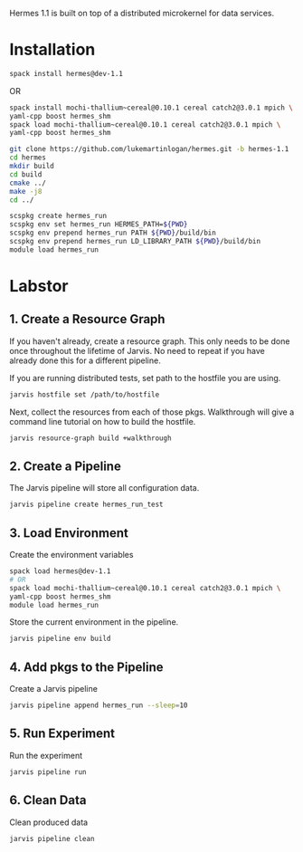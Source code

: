 Hermes 1.1 is built on top of a distributed microkernel for data services.

# Installation

```bash
spack install hermes@dev-1.1
```

OR

```bash 
spack install mochi-thallium~cereal@0.10.1 cereal catch2@3.0.1 mpich \
yaml-cpp boost hermes_shm
spack load mochi-thallium~cereal@0.10.1 cereal catch2@3.0.1 mpich \
yaml-cpp boost hermes_shm

git clone https://github.com/lukemartinlogan/hermes.git -b hermes-1.1
cd hermes
mkdir build
cd build
cmake ../
make -j8
cd ../

scspkg create hermes_run
scspkg env set hermes_run HERMES_PATH=${PWD}
scspkg env prepend hermes_run PATH ${PWD}/build/bin
scspkg env prepend hermes_run LD_LIBRARY_PATH ${PWD}/build/bin
module load hermes_run
```

# Labstor

## 1. Create a Resource Graph

If you haven't already, create a resource graph. This only needs to be done
once throughout the lifetime of Jarvis. No need to repeat if you have already
done this for a different pipeline.

If you are running distributed tests, set path to the hostfile you are  using.
```bash
jarvis hostfile set /path/to/hostfile
```

Next, collect the resources from each of those pkgs. Walkthrough will give
a command line tutorial on how to build the hostfile.
```bash
jarvis resource-graph build +walkthrough
```

## 2. Create a Pipeline

The Jarvis pipeline will store all configuration data.
```bash
jarvis pipeline create hermes_run_test
```

## 3. Load Environment

Create the environment variables
```bash
spack load hermes@dev-1.1
# OR 
spack load mochi-thallium~cereal@0.10.1 cereal catch2@3.0.1 mpich \
yaml-cpp boost hermes_shm
module load hermes_run
```````````

Store the current environment in the pipeline.
```bash
jarvis pipeline env build
```

## 4. Add pkgs to the Pipeline

Create a Jarvis pipeline
```bash
jarvis pipeline append hermes_run --sleep=10
```

## 5. Run Experiment

Run the experiment
```bash
jarvis pipeline run
```

## 6. Clean Data

Clean produced data
```bash
jarvis pipeline clean
```